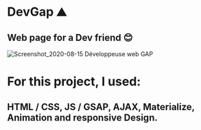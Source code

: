 # DevGap ⛰️
## Web page for a Dev friend 😊
![Screenshot_2020-08-15 Développeuse web GAP](https://user-images.githubusercontent.com/55487019/90317336-093f0680-df29-11ea-8f4c-fa43cc578b30.png)
# For this project, I used:
## HTML / CSS, JS / GSAP, AJAX, Materialize, Animation and responsive Design.

